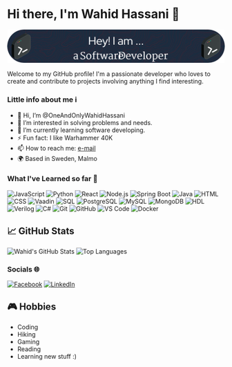 # Hi there, I'm Wahid Hassani 👋

![Header](./github-header-image.png)

Welcome to my GitHub profile! I'm a passionate developer who loves to create and contribute to projects involving anything I find interesting.

### Little info about me ℹ

- 👋 Hi, I’m @OneAndOnlyWahidHassani
- 👀 I’m interested in solving problems and needs.
- 🚀 I’m currently learning software developing.
- ⚡ Fun fact: I like Warhammer 40K
- 📫 How to reach me: [e-mail](mailto:Wahid_Hassani@outlook.com)
- 🌍 Based in Sweden, Malmo

### What I've Learned so far 🚀

![JavaScript](https://img.shields.io/badge/-JavaScript-333333?style=flat&logo=javascript)
![Python](https://img.shields.io/badge/-Python-333333?style=flat&logo=python)
![React](https://img.shields.io/badge/-React-333333?style=flat&logo=react)
![Node.js](https://img.shields.io/badge/-Node.js-333333?style=flat&logo=node.js)
![Spring Boot](https://img.shields.io/badge/-Spring%20Boot-333333?style=flat&logo=spring-boot)
![Java](https://img.shields.io/badge/-Java-333333?style=flat&logo=java)
![HTML](https://img.shields.io/badge/-HTML-333333?style=flat&logo=html5)
![CSS](https://img.shields.io/badge/-CSS-333333?style=flat&logo=css3)
![Vaadin](https://img.shields.io/badge/-Vaadin-333333?style=flat&logo=vaadin)
![SQL](https://img.shields.io/badge/-SQL-333333?style=flat&logo=database)
![PostgreSQL](https://img.shields.io/badge/-PostgreSQL-333333?style=flat&logo=postgresql)
![MySQL](https://img.shields.io/badge/-MySQL-333333?style=flat&logo=mysql)
![MongoDB](https://img.shields.io/badge/-MongoDB-333333?style=flat&logo=mongodb)
![HDL](https://img.shields.io/badge/-HDL-333333?style=flat&logo=hdl)
![Verilog](https://img.shields.io/badge/-Verilog-333333?style=flat&logo=verilog)
![C#](https://img.shields.io/badge/-C%23-333333?style=flat&logo=c-sharp)
![Git](https://img.shields.io/badge/-Git-333333?style=flat&logo=git)
![GitHub](https://img.shields.io/badge/-GitHub-333333?style=flat&logo=github)
![VS Code](https://img.shields.io/badge/-VS%20Code-333333?style=flat&logo=visual-studio-code)
![Docker](https://img.shields.io/badge/-Docker-333333?style=flat&logo=docker)

## 📈 GitHub Stats

![Wahid's GitHub Stats](https://github-readme-stats.vercel.app/api?username=OneAndOnlyWahidHassani&show_icons=true&theme=radical)
![Top Languages](https://github-readme-stats.vercel.app/api/top-langs/?username=OneAndOnlyWahidHassani&layout=compact&theme=radical)

### Socials 🌐

[![Facebook](https://img.shields.io/badge/Facebook-1877F2?style=for-the-badge&logo=facebook&logoColor=white)](https://www.facebook.com/Thecoolguywhern/)
[![LinkedIn](https://img.shields.io/badge/LinkedIn-0A66C2?style=for-the-badge&logo=linkedin&logoColor=white)](https://www.linkedin.com/in/wahid-hassani-wh)

## 🎮 Hobbies

- Coding
- Hiking
- Gaming
- Reading
- Learning new stuff :)

